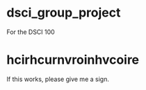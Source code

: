 # dsci_group_project
For the DSCI 100
# hcirhcurnvroinhvcoire
If this works, please give me a sign. 